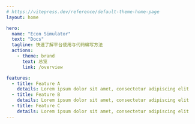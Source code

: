 ```yaml
---
# https://vitepress.dev/reference/default-theme-home-page
layout: home

hero:
  name: "Econ Simulator"
  text: "Docs"
  tagline: 快速了解平台使用与代码编写方法
  actions:
    - theme: brand
      text: 总览
      link: /overview

features:
  - title: Feature A
    details: Lorem ipsum dolor sit amet, consectetur adipiscing elit
  - title: Feature B
    details: Lorem ipsum dolor sit amet, consectetur adipiscing elit
  - title: Feature C
    details: Lorem ipsum dolor sit amet, consectetur adipiscing elit
---
```


